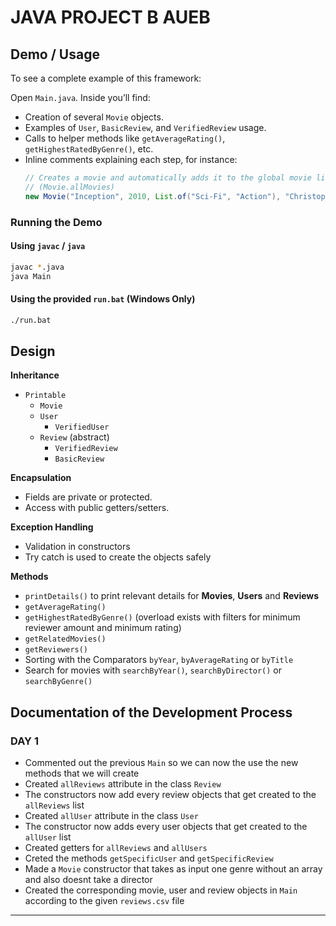 # JAVA PROJECT B AUEB

## Demo / Usage
To see a complete example of this framework:

Open `Main.java`.
Inside you’ll find:
- Creation of several `Movie` objects.
- Examples of `User`, `BasicReview`, and `VerifiedReview` usage.
- Calls to helper methods like `getAverageRating()`, `getHighestRatedByGenre()`, etc.
- Inline comments explaining each step, for instance:
  ```java
  // Creates a movie and automatically adds it to the global movie list
  // (Movie.allMovies)
  new Movie("Inception", 2010, List.of("Sci-Fi", "Action"), "Christopher Nolan");
  ```

### Running the Demo

#### Using `javac` / `java`
```bash
javac *.java
java Main
```

#### Using the provided `run.bat` (Windows Only)
```bash
./run.bat
```

## Design

**Inheritance**
- `Printable`
  - `Movie`
  - `User`
    - `VerifiedUser`
  - `Review` (abstract)
    - `VerifiedReview`
    - `BasicReview`

**Encapsulation**
- Fields are private or protected.
- Access with public getters/setters.

**Exception Handling**
- Validation in constructors
- Try catch is used to create the objects safely

**Methods**
- `printDetails()` to print relevant details for **Movies**, **Users** and **Reviews**
- `getAverageRating()`
- `getHighestRatedByGenre()` (overload exists with filters for minimum reviewer amount and minimum rating)
- `getRelatedMovies()`
- `getReviewers()`
- Sorting with the Comparators `byYear`, `byAverageRating` or `byTitle`
- Search for movies with `searchByYear()`, `searchByDirector()` or `searchByGenre()`

## Documentation of the Development Process

### DAY 1

- Commented out the previous `Main` so we can now  the use the new methods that we will create
- Created `allReviews` attribute in the class `Review`
- The constructors now add every review objects that get created to the `allReviews` list
- Created `allUser` attribute in the class `User`
- The constructor now adds every user objects that get created to the `allUser` list
- Created getters for `allReviews` and `allUsers`
- Creted the methods `getSpecificUser` and `getSpecificReview`
- Made a `Movie` constructor that takes as input one genre without an array and also doesnt take a director
- Created the corresponding movie, user and review objects in `Main` according to the given `reviews.csv` file

---